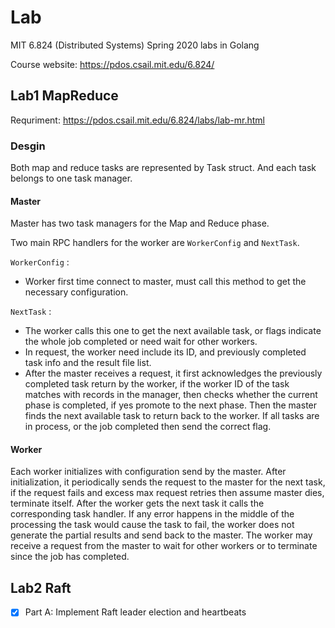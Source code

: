 # Lab

MIT 6.824 (Distributed Systems) Spring 2020 labs in Golang

Course website: https://pdos.csail.mit.edu/6.824/

## Lab1 MapReduce

Requriment: https://pdos.csail.mit.edu/6.824/labs/lab-mr.html

### Desgin

Both map and reduce tasks are represented by Task struct. And each task belongs to one task manager.

#### Master
Master has two task managers for the Map and Reduce phase.

Two main RPC handlers for the worker are `WorkerConfig` and `NextTask`.

`WorkerConfig` :
* Worker first time connect to master, must call this method to get the necessary configuration.

`NextTask` :
* The worker calls this one to get the next available task, or flags indicate the whole job completed or need wait for other workers.
* In request, the worker need include its ID, and previously completed task info and the result file list.
* After the master receives a request, it first acknowledges the previously completed task return by the worker, if the worker ID of the task matches with records in the manager,  then checks whether the current phase is completed, if yes promote to the next phase. Then the master finds the next available task to return back to the worker. If all tasks are in process, or the job completed then send the correct flag.

#### Worker
Each worker initializes with configuration send by the master. After initialization, it periodically sends the request to the master for the next task, if the request fails and excess max request retries then assume master dies, terminate itself. After the worker gets the next task it calls the corresponding task handler. If any error happens in the middle of the processing the task would cause the task to fail, the worker does not generate the partial results and send back to the master. The worker may receive a request from the master to wait for other workers or to terminate since the job has completed. 


## Lab2 Raft

- [x] Part A: Implement Raft leader election and heartbeats
